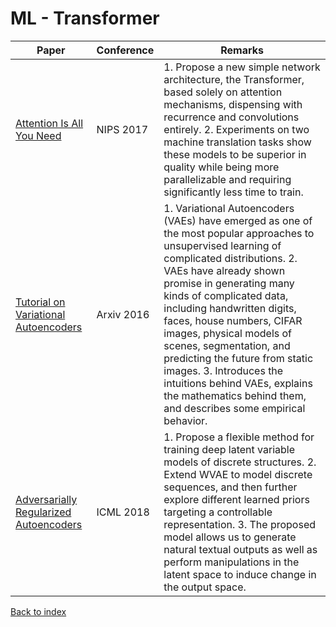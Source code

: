 # ML - Transformer
|Paper|Conference|Remarks
|--|--|--|
|[Attention Is All You Need](https://arxiv.org/pdf/1706.03762)|NIPS 2017|1. Propose a new simple network architecture, the Transformer, based solely on attention mechanisms, dispensing with recurrence and convolutions entirely. 2. Experiments on two machine translation tasks show these models to be superior in quality while being more parallelizable and requiring significantly less time to train.|
|[Tutorial on Variational Autoencoders](https://arxiv.org/pdf/1606.05908)|Arxiv 2016|1. Variational Autoencoders (VAEs) have emerged as one of the most popular approaches to unsupervised learning of complicated distributions. 2. VAEs have already shown promise in generating many kinds of complicated data, including handwritten digits, faces, house numbers, CIFAR images, physical models of scenes, segmentation, and predicting the future from static images. 3. Introduces the intuitions behind VAEs, explains the mathematics behind them, and describes some empirical behavior.|
|[Adversarially Regularized Autoencoders](https://arxiv.org/pdf/1706.04223)|ICML 2018|1. Propose a flexible method for training deep latent variable models of discrete structures. 2. Extend WVAE to model discrete sequences, and then further explore different learned priors targeting a controllable representation. 3. The proposed model allows us to generate natural textual outputs as well as perform manipulations in the latent space to induce change in the output space.|
[Back to index](../README.md)
<!--stackedit_data:
eyJoaXN0b3J5IjpbMTkxMTQyNzUzNV19
-->